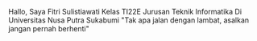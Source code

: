 Hallo, Saya Fitri Sulistiawati Kelas TI22E Jurusan Teknik Informatika Di Universitas Nusa Putra Sukabumi
"Tak apa jalan dengan lambat, asalkan jangan pernah berhenti"

